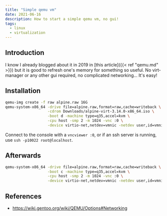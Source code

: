 ```yaml
---
title: "Simple qemu vm"
date: 2021-06-16
description: How to start a simple qemu vm, no gui!
tags:
  - linux
  - virtualization
---
```


## Introduction

I know I already blogged about it in 2019 in [this article]({{< ref "qemu.md" >}}) but it is good to refresh one's memory for something so useful. No virt-manager or any other gui required, no complicated networking... It's easy!

## Installation

```sh
qemu-img create -f raw alpine.raw 16G
qemu-system-x86_64 -drive file=alpine.raw,format=raw,cache=writeback \
                   -cdrom Downloads/alpine-virt-3.14.0-x86_64.iso \
                   -boot d -machine type=q35,accel=kvm \
                   -cpu host -smp 2 -m 1024 -vnc :0 \
                   -device virtio-net,netdev=vmnic -netdev user,id=vmnic,hostfwd=tcp::10022-:22
```

Connect to the console with a `vncviewer :0`, or if an ssh server is running, use `ssh -p10022 root@localhost`.

## Afterwards

```sh
qemu-system-x86_64 -drive file=alpine.raw,format=raw,cache=writeback \
                   -boot c -machine type=q35,accel=kvm \
                   -cpu host -smp 2 -m 1024 -vnc :0 \
                   -device virtio-net,netdev=vmnic -netdev user,id=vmnic,hostfwd=tcp::10022-:22
```

## References

  * https://wiki.gentoo.org/wiki/QEMU/Options#Networking
